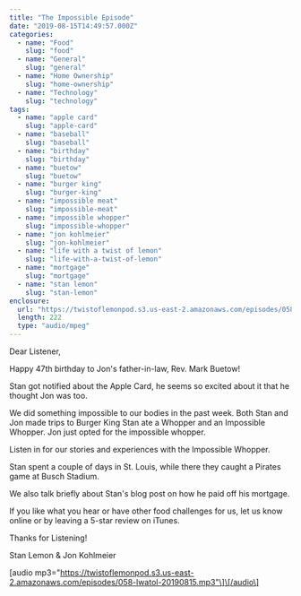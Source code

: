```yaml
---
title: "The Impossible Episode"
date: "2019-08-15T14:49:57.000Z"
categories:
  - name: "Food"
    slug: "food"
  - name: "General"
    slug: "general"
  - name: "Home Ownership"
    slug: "home-ownership"
  - name: "Technology"
    slug: "technology"
tags:
  - name: "apple card"
    slug: "apple-card"
  - name: "baseball"
    slug: "baseball"
  - name: "birthday"
    slug: "birthday"
  - name: "buetow"
    slug: "buetow"
  - name: "burger king"
    slug: "burger-king"
  - name: "impossible meat"
    slug: "impossible-meat"
  - name: "impossible whopper"
    slug: "impossible-whopper"
  - name: "jon kohlmeier"
    slug: "jon-kohlmeier"
  - name: "life with a twist of lemon"
    slug: "life-with-a-twist-of-lemon"
  - name: "mortgage"
    slug: "mortgage"
  - name: "stan lemon"
    slug: "stan-lemon"
enclosure:
  url: "https://twistoflemonpod.s3.us-east-2.amazonaws.com/episodes/058-lwatol-20190815.mp3"
  length: 222
  type: "audio/mpeg"
---
```


Dear Listener,

Happy 47th birthday to Jon's father-in-law, Rev. Mark Buetow!

Stan got notified about the Apple Card, he seems so excited about it that he thought Jon was too.

We did something impossible to our bodies in the past week. Both Stan and Jon made trips to Burger King Stan ate a Whopper and an Impossible Whopper. Jon just opted for the impossible whopper.

Listen in for our stories and experiences with the Impossible Whopper.

Stan spent a couple of days in St. Louis, while there they caught a Pirates game at Busch Stadium.

We also talk briefly about Stan's blog post on how he paid off his mortgage.

If you like what you hear or have other food challenges for us, let us know online or by leaving a 5-star review on iTunes.

Thanks for Listening!

Stan Lemon & Jon Kohlmeier

\[audio mp3="https://twistoflemonpod.s3.us-east-2.amazonaws.com/episodes/058-lwatol-20190815.mp3"\]\[/audio\]
